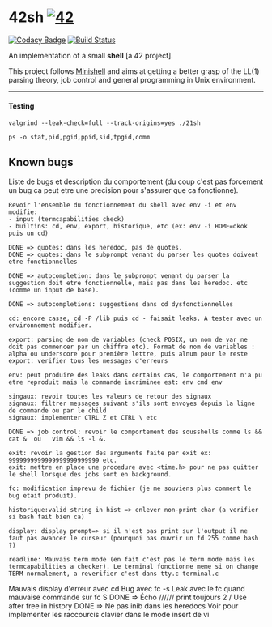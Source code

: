# 42sh [![42](https://i.imgur.com/9NXfcit.jpg)](i.imgur.com/9NXfcit.jpg)
[![Codacy Badge](https://api.codacy.com/project/badge/Grade/d9485b7923204fa3b69323aee56e4506)](https://www.codacy.com/manual/antoinepaulbarthelemy/42sh?utm_source=github.com&amp;utm_medium=referral&amp;utm_content=Ant0wan/42sh&amp;utm_campaign=Badge_Grade) [![Build Status](https://travis-ci.org/Ant0wan/42sh.svg?branch=master)](https://travis-ci.org/Ant0wan/42sh)

An implementation of a small **shell** [a 42 project].

This project follows [Minishell](https://github.com/Ant0wan/Minishell) and aims at getting a better grasp of the LL(1) parsing theory, job control and general programming in Unix environment.

---

#### Testing

```shell=
valgrind --leak-check=full --track-origins=yes ./21sh

ps -o stat,pid,pgid,ppid,sid,tpgid,comm

```





## Known bugs

Liste de bugs et description du comportement (du coup c'est pas forcement un bug ca peut etre une precision pour s'assurer que ca fonctionne).

```
Revoir l'ensemble du fonctionnement du shell avec env -i et env modifie:
- input (termcapabilities check)
- builtins: cd, env, export, historique, etc (ex: env -i HOME=okok puis un cd)

DONE => quotes: dans les heredoc, pas de quotes.
DONE => quotes: dans le subprompt venant du parser les quotes doivent etre fonctionnelles

DONE => autocompletion: dans le subprompt venant du parser la suggestion doit etre fonctionnelle, mais pas dans les heredoc. etc (comme un input de base).

DONE => autocompletions: suggestions dans cd dysfonctionnelles

cd: encore casse, cd -P /lib puis cd - faisait leaks. A tester avec un environnement modifier.

export: parsing de nom de variables (check POSIX, un nom de var ne doit pas commencer par un chiffre etc). Format de nom de variables : alpha ou underscore pour première lettre, puis alnum pour le reste
export: verifier tous les messages d'erreurs

env: peut produire des leaks dans certains cas, le comportement n'a pu etre reproduit mais la commande incriminee est: env cmd env

singaux: revoir toutes les valeurs de retour des signaux
signaux: filtrer messages suivant s'ils sont envoyes depuis la ligne de commande ou par le child
signaux: implementer CTRL Z et CTRL \ etc

DONE => job control: revoir le comportement des sousshells comme ls && cat &  ou   vim && ls -l &.

exit: revoir la gestion des arguments faite par exit ex: 9999999999999999999999999 etc.
exit: mettre en place une procedure avec <time.h> pour ne pas quitter le shell lorsque des jobs sont en background.

fc: modification imprevu de fichier (je me souviens plus comment le bug etait produit).

historique:valid string in hist => enlever non-print char (a verifier si bash fait bien ca)

display: display prompt=> si il n'est pas print sur l'output il ne faut pas avancer le curseur (pourquoi pas ouvrir un fd 255 comme bash ?)

readline: Mauvais term mode (en fait c'est pas le term mode mais les termcapabilities a checker). Le terminal fonctionne meme si on change TERM normalement, a reverifier c'est dans tty.c terminal.c
```

Mauvais display d'erreur avec cd
Bug avec fc -s
Leak avec le fc quand mauvaise commande sur fc S
DONE => Écho ////// print toujours 2 /
Use after free in history
DONE => Ne pas inib dans les heredocs
Voir pour implementer les raccourcis clavier dans le mode insert de vi
